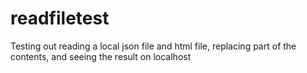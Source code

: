 # readfiletest
Testing out reading a local json file and html file, replacing part of the contents, and seeing the result on localhost

